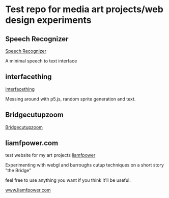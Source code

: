 # Test repo for media art projects/web design experiments

## Speech Recognizer
[Speech Recognizer](https://burstmembrane.github.io/interfacespeech/speechrecognizer/)

A minimal speech to text interface

## interfacething
[interfacething](https://burstmembrane.github.io/interfacespeech/interfacething/)

Messing around with p5.js, random sprite generation and text.

## Bridgecutupzoom
[Bridgecutupzoom](https://burstmembrane.github.io/interfacespeech/bridgecutupzoom/)

## liamfpower.com
test website for my art projects
[liamfpower](https://burstmembrane.github.io/interfacespeech/liamfpower/)

Experimenting with webgl and burroughs cutup techniques on a short story "the Bridge"

feel free to use anything you want if you think it'll be useful.

<a>www.liamfpower.com</a>
